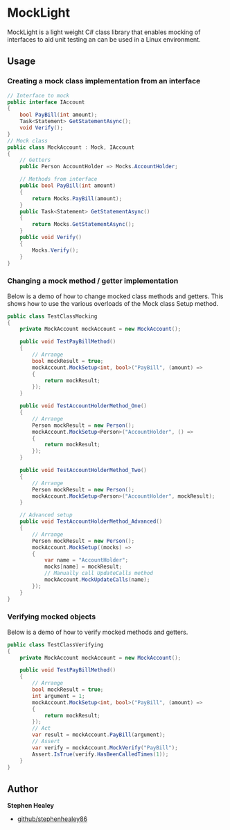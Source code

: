 # MockLight
MockLight is a light weight C# class library that enables mocking of interfaces to aid unit testing an can be used in a Linux environment.

<a name="usage"/>

## Usage

### Creating a mock class implementation from an interface
```cs
// Interface to mock
public interface IAccount
{
    bool PayBill(int amount);
    Task<Statement> GetStatementAsync();
    void Verify();
}
// Mock class
public class MockAccount : Mock, IAccount
{
    // Getters
    public Person AccountHolder => Mocks.AccountHolder;

    // Methods from interface
    public bool PayBill(int amount)
    {
        return Mocks.PayBill(amount);
    }
    public Task<Statement> GetStatementAsync()
    {
        return Mocks.GetStatementAsync();
    }
    public void Verify()
    {
        Mocks.Verify();
    }
}
```
### Changing a mock method / getter implementation
Below is a demo of how to change mocked class methods and getters. This shows how to use the various overloads of the Mock class Setup method.
```cs
public class TestClassMocking
{
    private MockAccount mockAccount = new MockAccount();

    public void TestPayBillMethod()
    {
        // Arrange
        bool mockResult = true;
        mockAccount.MockSetup<int, bool>("PayBill", (amount) =>
        {
            return mockResult;
        });
    }

    public void TestAccountHolderMethod_One()
    {
        // Arrange
        Person mockResult = new Person();
        mockAccount.MockSetup<Person>("AccountHolder", () =>
        {
            return mockResult;
        });
    }

    public void TestAccountHolderMethod_Two()
    {
        // Arrange
        Person mockResult = new Person();
        mockAccount.MockSetup<Person>("AccountHolder", mockResult);
    }

    // Advanced setup
    public void TestAccountHolderMethod_Advanced()
    {
        // Arrange
        Person mockResult = new Person();
        mockAccount.MockSetup((mocks) =>
        {
            var name = "AccountHolder";
            mocks[name] = mockResult;
            // Manually call UpdateCalls method
            mockAccount.MockUpdateCalls(name);
        });
    }
}
```
### Verifying mocked objects
Below is a demo of how to verify mocked methods and getters.
```cs
public class TestClassVerifying
{
    private MockAccount mockAccount = new MockAccount();

    public void TestPayBillMethod()
    {
        // Arrange
        bool mockResult = true;
        int argument = 1;
        mockAccount.MockSetup<int, bool>("PayBill", (amount) =>
        {
            return mockResult;
        });
        // Act
        var result = mockAccount.PayBill(argument);
        // Assert
        var verify = mockAccount.MockVerify("PayBill");
        Assert.IsTrue(verify.HasBeenCalledTimes(1));
    }
}
```

<a name="author"/>

## Author

**Stephen Healey**

- [github/stephenhealey86](https://github.com/stephenhealey86)
